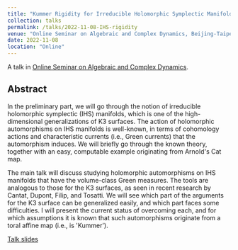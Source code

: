 ```yaml
---
title: "Kummer Rigidity for Irreducible Holomorphic Symplectic Manifolds"
collection: talks
permalink: /talks/2022-11-08-IHS-rigidity
venue: "Online Seminar on Algebraic and Complex Dynamics, Beijing-Taipei"
date: 2022-11-08
location: "Online"
---
```


A talk in [Online Seminar on Algebraic and Complex Dynamics](https://ywfan-math.github.io/ADCD.html).

## Abstract

In the preliminary part, we will go through the notion of irreducible holomorphic symplectic (IHS) manifolds, which is one of the high-dimensional generalizations of K3 surfaces. The action of holomorphic automorphisms on IHS manifolds is well-known, in terms of cohomology actions and characteristic currents (i.e., Green currents) that the automorphism induces. We will briefly go through the known theory, together with an easy, computable example originating from Arnold's Cat map.

The main talk will discuss studying holomorphic automorphisms on IHS manifolds that have the volume-class Green measures. The tools are analogous to those for the K3 surfaces, as seen in recent research by Cantat, Dupont, Filip, and Tosatti.
We will see which part of the arguments for the K3 surface can be generalized easily, and which part faces some difficulties. I will present the current status of overcoming each, and for which assumptions it is known that such automorphisms originate from a toral affine map (i.e., is 'Kummer').

[Talk slides](/files/2022-11-08-slides.pdf/)
